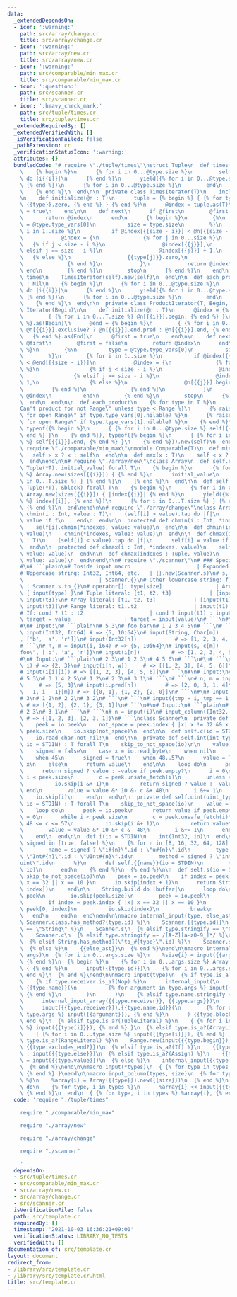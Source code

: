 ```yaml
---
data:
  _extendedDependsOn:
  - icon: ':warning:'
    path: src/array/change.cr
    title: src/array/change.cr
  - icon: ':warning:'
    path: src/array/new.cr
    title: src/array/new.cr
  - icon: ':warning:'
    path: src/comparable/min_max.cr
    title: src/comparable/min_max.cr
  - icon: ':question:'
    path: src/scanner.cr
    title: src/scanner.cr
  - icon: ':heavy_check_mark:'
    path: src/tuple/times.cr
    title: src/tuple/times.cr
  _extendedRequiredBy: []
  _extendedVerifiedWith: []
  _isVerificationFailed: false
  _pathExtension: cr
  _verificationStatusIcon: ':warning:'
  attributes: {}
  bundledCode: "# require \"./tuple/times\"\nstruct Tuple\n  def times(&block) : Nil\n\
    \    {% begin %}\n      {% for i in 0...@type.size %}\n        self[{{i}}].times\
    \ do |i{{i}}|\n      {% end %}\n      yield({% for i in 0...@type.size %} i{{i}},\
    \ {% end %})\n      {% for i in 0...@type.size %}\n        end\n      {% end %}\n\
    \    {% end %}\n  end\n\n  private class TimesIterator(T)\n    include Iterator(T)\n\
    \n    def initialize(@n : T)\n      tuple = {% begin %} { {% for type in T %}\
    \ {{type}}.zero, {% end %} } {% end %}\n      @index = tuple.as(T)\n      @first\
    \ = true\n    end\n\n    def next\n      if @first\n        @first = false\n \
    \       return @index\n      end\n      {% begin %}\n        {%\n          type\
    \ = @type.type_vars[0]\n          size = type.size\n        %}\n        {% for\
    \ i in 1..size %}\n          if @index[{{size - i}}] < @n[{{size - i}}] - 1\n\
    \            @index = {\n              {% for j in 0...size %}\n             \
    \   {% if j < size - i %}\n                  @index[{{j}}],\n                {%\
    \ elsif j == size - i %}\n                  @index[{{j}}] + 1,\n             \
    \   {% else %}\n                  {{type[j]}}.zero,\n                {% end %}\n\
    \              {% end %}\n            }\n            return @index\n         \
    \ end\n        {% end %}\n        stop\n      {% end %}\n    end\n  end\n\n  def\
    \ times\n    TimesIterator(self).new(self)\n  end\n\n  def each_product(&block)\
    \ : Nil\n    {% begin %}\n      {% for i in 0...@type.size %}\n        self[{{i}}].each\
    \ do |i{{i}}|\n      {% end %}\n      yield({% for i in 0...@type.size %} i{{i}},\
    \ {% end %})\n      {% for i in 0...@type.size %}\n        end\n      {% end %}\n\
    \    {% end %}\n  end\n\n  private class ProductIterator(T, Begin, End)\n    include\
    \ Iterator(Begin)\n\n    def initialize(@n : T)\n      @index = {% begin %}\n\
    \        { {% for i in 0...T.size %} @n[{{i}}].begin, {% end %} }\n      {% end\
    \ %}.as(Begin)\n      @end = {% begin %}\n        { {% for i in 0...T.size %}\
    \ @n[{{i}}].exclusive? ? @n[{{i}}].end.pred : @n[{{i}}].end, {% end %} }\n   \
    \   {% end %}.as(End)\n      @first = true\n    end\n\n    def next\n      if\
    \ @first\n        @first = false\n        return @index\n      end\n      {% begin\
    \ %}\n        {%\n          type = @type.type_vars[0]\n          size = type.size\n\
    \        %}\n        {% for i in 1..size %}\n          if @index[{{size - i}}]\
    \ < @end[{{size - i}}]\n            @index = {\n              {% for j in 0...size\
    \ %}\n                {% if j < size - i %}\n                  @index[{{j}}],\n\
    \                {% elsif j == size - i %}\n                  @index[{{j}}] +\
    \ 1,\n                {% else %}\n                  @n[{{j}}].begin,\n       \
    \         {% end %}\n              {% end %}\n            }\n            return\
    \ @index\n          end\n        {% end %}\n        stop\n      {% end %}\n  \
    \  end\n  end\n\n  def each_product\n    {% for type in T %}\n      {% raise \"\
    Can't product for not Range\" unless type < Range %}\n      {% raise \"Can't product\
    \ for open Range\" if type.type_vars[0].nilable? %}\n      {% raise \"Can't product\
    \ for open Range\" if type.type_vars[1].nilable? %}\n    {% end %}\n    ProductIterator(self,\
    \ typeof({% begin %}\n      { {% for i in 0...@type.size %} self[{{i}}].begin,{%\
    \ end %} }\n    {% end %}), typeof({% begin %}\n      { {% for i in 0...@type.size\
    \ %} self[{{i}}].end, {% end %} }\n    {% end %})).new(self)\n  end\nend\n\n#\
    \ require \"./comparable/min_max\"\nmodule Comparable(T)\n  def min(x : T)\n \
    \   self > x ? x : self\n  end\n\n  def max(x : T)\n    self < x ? x : self\n\
    \  end\nend\n\n# require \"./array/new\"\nclass Array\n  def self.new(sizes :\
    \ Tuple(*T), initial_value) forall T\n    {% begin %}\n      {% for i in 0...T.size\
    \ %} Array.new(sizes[{{i}}]) { {% end %}\n      initial_value\n      {% for i\
    \ in 0...T.size %} } {% end %}\n    {% end %}\n  end\n\n  def self.new(sizes :\
    \ Tuple(*T), &block) forall T\n    {% begin %}\n      {% for i in 0...T.size %}\
    \ Array.new(sizes[{{i}}]) { |index{{i}}| {% end %}\n      yield({% for i in 0...T.size\
    \ %} index{{i}}, {% end %})\n      {% for i in 0...T.size %} } {% end %}\n   \
    \ {% end %}\n  end\nend\n\n# require \"./array/change\"\nclass Array(T)\n  def\
    \ chmin(i : Int, value : T)\n    (self[i] > value).tap do |f|\n      self[i] =\
    \ value if f\n    end\n  end\n\n  protected def chmin(i : Int, *indexes, value)\n\
    \    self[i].chmin(*indexes, value: value)\n  end\n\n  def chmin(indexes : Tuple,\
    \ value)\n    chmin(*indexes, value: value)\n  end\n\n  def chmax(i : Int, value\
    \ : T)\n    (self[i] < value).tap do |f|\n      self[i] = value if f\n    end\n\
    \  end\n\n  protected def chmax(i : Int, *indexes, value)\n    self[i].chmax(*indexes,\
    \ value: value)\n  end\n\n  def chmax(indexes : Tuple, value)\n    chmax(*indexes,\
    \ value: value)\n  end\nend\n\n# require \"./scanner\"\n# ### Specifications\n\
    #\n# ```plain\n# Inside input macro                     | Expanded code\n# ---------------------------------------+---------------------------------------\n\
    # Uppercase string: Int32, Int64, etc.   | {}.new(Scanner.s)\n# s, c, i, iN, uN\
    \                        | Scanner.{}\n# Other lowercase string: f, big_i, etc.\
    \ | Scanner.s.to_{}\n# operator[]: type[size]                 | Array.new(input(size))\
    \ { input(type) }\n# Tuple literal: {t1, t2, t3}            | {input(t1), input(t2),\
    \ input(t3)}\n# Array literal: [t1, t2, t3]            | [input(t1), input(t2),\
    \ input(t3)]\n# Range literal: t1..t2                  | input(t1)..input(t2)\n\
    # If: cond ? t1 : t2                     | cond ? input(t1) : input(t2)\n# Assign:\
    \ target = value                 | target = input(value)\n# ```\n#\n# ### Examples\n\
    #\n# Input:\n# ```plain\n# 5 3\n# foo bar\n# 1 2 3 4 5\n# ```\n# ```\n# n, m =\
    \ input(Int32, Int64) # => {5, 10i64}\n# input(String, Char[m])     # => {\"foo\"\
    , ['b', 'a', 'r']}\n# input(Int32[n])            # => [1, 2, 3, 4, 5]\n# ```\n\
    # ```\n# n, m = input(i, i64) # => {5, 10i64}\n# input(s, c[m])       # => {\"\
    foo\", ['b', 'a', 'r']}\n# input(i[n])          # => [1, 2, 3, 4, 5]\n# ```\n\
    #\n# Input:\n# ```plain\n# 2 3\n# 1 2 3\n# 4 5 6\n# ```\n#\n# ```\n# h, w = input(i,\
    \ i) # => {2, 3}\n# input(i[h, w])     # => [[1, 2, 3], [4, 5, 6]]\n# ```\n# ```\n\
    # input(i[i][i]) # => [[1, 2, 3], [4, 5, 6]]\n# ```\n#\n# Input:\n# ```plain\n\
    # 5 3\n# 3 1 4 2 5\n# 1 2\n# 2 3\n# 3 1\n# ```\n# ```\n# n, m = input(i, i)  \
    \     # => {5, 3}\n# input(i.pred[n])         # => [2, 0, 3, 1, 4]\n# input({i\
    \ - 1, i - 1}[m]) # => [{0, 1}, {1, 2}, {2, 0}]\n# ```\n#\n# Input:\n# ```plain\n\
    # 3\n# 1 2\n# 2 2\n# 3 2\n# ```\n# ```\n# input({tmp = i, tmp == 1 ? i : i.pred}[i])\
    \ # => [{1, 2}, {2, 1}, {3, 1}]\n# ```\n#\n# Input:\n# ```plain\n# 3\n# 1 2\n\
    # 2 3\n# 3 1\n# ```\n# ```\n# n = input(i)\n# input_column({Int32, Int32}, n)\
    \ # => {[1, 2, 3], [2, 3, 1]}\n# ```\nclass Scanner\n  private def self.skip_to_not_space(io)\n\
    \    peek = io.peek\n    not_space = peek.index { |x| x != 32 && x != 10 } ||\
    \ peek.size\n    io.skip(not_space)\n  end\n\n  def self.c(io = STDIN)\n    skip_to_not_space(io)\n\
    \    io.read_char.not_nil!\n  end\n\n  private def self.int(int_type : T.class,\
    \ io = STDIN) : T forall T\n    skip_to_not_space(io)\n\n    value = T.zero\n\
    \    signed = false\n    case x = io.read_byte\n    when nil\n      raise IO::EOFError.new\n\
    \    when 45\n      signed = true\n    when 48..57\n      value = T.new 48 &-\
    \ x\n    else\n      return value\n    end\n\n    loop do\n      peek = io.peek\n\
    \      return signed ? value : -value if peek.empty?\n      i = 0\n      while\
    \ i < peek.size\n        c = peek.unsafe_fetch(i)\n        unless 48 <= c <= 57\n\
    \          io.skip(i &+ 1)\n          return signed ? value : -value\n       \
    \ end\n        value = value &* 10 &- c &+ 48\n        i &+= 1\n      end\n  \
    \    io.skip(i)\n    end\n  end\n\n  private def self.uint(uint_type : T.class,\
    \ io = STDIN) : T forall T\n    skip_to_not_space(io)\n    value = T.zero\n\n\
    \    loop do\n      peek = io.peek\n      return value if peek.empty?\n      i\
    \ = 0\n      while i < peek.size\n        c = peek.unsafe_fetch(i)\n        unless\
    \ 48 <= c <= 57\n          io.skip(i &+ 1)\n          return value\n        end\n\
    \        value = value &* 10 &+ c &- 48\n        i &+= 1\n      end\n      io.skip(i)\n\
    \    end\n  end\n\n  def i(io = STDIN)\n    int(Int32, io)\n  end\n\n  {% for\
    \ signed in [true, false] %}\n    {% for n in [8, 16, 32, 64, 128] %}\n      {%\n\
    \        name = signed ? \"i#{n}\".id : \"u#{n}\".id\n        type = signed ?\
    \ \"Int#{n}\".id : \"UInt#{n}\".id\n        method = signed ? \"int\".id : \"\
    uint\".id\n      %}\n      def self.{{name}}(io = STDIN)\n        {{method}}({{type}},\
    \ io)\n      end\n    {% end %}\n  {% end %}\n\n  def self.s(io = STDIN)\n   \
    \ skip_to_not_space(io)\n\n    peek = io.peek\n    if index = peek.index { |x|\
    \ x == 32 || x == 10 }\n      io.skip(index + 1)\n      return String.new(peek[0,\
    \ index])\n    end\n\n    String.build do |buffer|\n      loop do\n        buffer.write\
    \ peek\n        io.skip(peek.size)\n        peek = io.peek\n        break if peek.empty?\n\
    \        if index = peek.index { |x| x == 32 || x == 10 }\n          buffer.write\
    \ peek[0, index]\n          io.skip(index)\n          break\n        end\n   \
    \   end\n    end\n  end\nend\n\nmacro internal_input(type, else_ast)\n  {% if\
    \ Scanner.class.has_method?(type.id) %}\n    Scanner.{{type.id}}\n  {% elsif type.stringify\
    \ == \"String\" %}\n    Scanner.s\n  {% elsif type.stringify == \"Char\" %}\n\
    \    Scanner.c\n  {% elsif type.stringify =~ /[A-Z][a-z0-9_]*/ %}\n    {{type.id}}.new(Scanner.s)\n\
    \  {% elsif String.has_method?(\"to_#{type}\".id) %}\n    Scanner.s.to_{{type.id}}\n\
    \  {% else %}\n    {{else_ast}}\n  {% end %}\nend\n\nmacro internal_input_array(type,\
    \ args)\n  {% for i in 0...args.size %}\n    %size{i} = input({{args[i]}})\n \
    \ {% end %}\n  {% begin %}\n    {% for i in 0...args.size %} Array.new(%size{i})\
    \ { {% end %}\n      input({{type.id}})\n    {% for i in 0...args.size %} } {%\
    \ end %}\n  {% end %}\nend\n\nmacro input(type)\n  {% if type.is_a?(Call) %}\n\
    \    {% if type.receiver.is_a?(Nop) %}\n      internal_input(\n        {{type.name}},\
    \ {{type.name}}(\n          {% for argument in type.args %} input({{argument}}),\
    \ {% end %}\n        )\n      )\n    {% elsif type.name.stringify == \"[]\" %}\n\
    \      internal_input_array({{type.receiver}}, {{type.args}})\n    {% else %}\n\
    \      input({{type.receiver}}).{{type.name.id}}(\n        {% for argument in\
    \ type.args %} input({{argument}}), {% end %}\n      ) {{type.block}}\n    {%\
    \ end %}\n  {% elsif type.is_a?(TupleLiteral) %}\n    { {% for i in 0...type.size\
    \ %} input({{type[i]}}), {% end %} }\n  {% elsif type.is_a?(ArrayLiteral) %}\n\
    \    [ {% for i in 0...type.size %} input({{type[i]}}), {% end %} ]\n  {% elsif\
    \ type.is_a?(RangeLiteral) %}\n    Range.new(input({{type.begin}}), input({{type.end}}),\
    \ {{type.excludes_end?}})\n  {% elsif type.is_a?(If) %}\n    {{type.cond}} ? input({{type.then}})\
    \ : input({{type.else}})\n  {% elsif type.is_a?(Assign) %}\n    {{type.target}}\
    \ = input({{type.value}})\n  {% else %}\n    internal_input({{type.id}}, {{type.id}})\n\
    \  {% end %}\nend\n\nmacro input(*types)\n  { {% for type in types %} input({{type}}),\
    \ {% end %} }\nend\n\nmacro input_column(types, size)\n  {% for type, i in types\
    \ %}\n    %array{i} = Array({{type}}).new({{size}})\n  {% end %}\n  {{size}}.times\
    \ do\n    {% for type, i in types %}\n      %array{i} << input({{type}})\n   \
    \ {% end %}\n  end\n  { {% for type, i in types %} %array{i}, {% end %} }\nend\n"
  code: 'require "./tuple/times"

    require "./comparable/min_max"

    require "./array/new"

    require "./array/change"

    require "./scanner"

    '
  dependsOn:
  - src/tuple/times.cr
  - src/comparable/min_max.cr
  - src/array/new.cr
  - src/array/change.cr
  - src/scanner.cr
  isVerificationFile: false
  path: src/template.cr
  requiredBy: []
  timestamp: '2021-10-03 16:36:21+09:00'
  verificationStatus: LIBRARY_NO_TESTS
  verifiedWith: []
documentation_of: src/template.cr
layout: document
redirect_from:
- /library/src/template.cr
- /library/src/template.cr.html
title: src/template.cr
---
```


